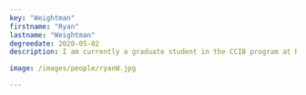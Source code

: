 ```yaml
---
key: "Weightman"
firstname: "Ryan"
lastname: "Weightman"
degreedate: 2020-05-02
description: I am currently a graduate student in the CCIB program at Rutgers University–Camden. Both my Bachelor's and Master's degrees are in pure mathematics from Rutgers. I have been a student at Rutgers since Fall 2014 and PTL at Rutgers since Spring 2019, teaching 100 level courses for the Math Department. I decided to try out the research world in Fall 2020 both completing a thesis in pure math and working on computational projects for Dr. Piccoli's Lab. I found the research projects very fun and interesting, so I asked to stay and they said yes! <a href="mailto:rjw163@scarletmail.rutgers.edu">Email Me</a>

image: /images/people/ryanW.jpg

---
```

